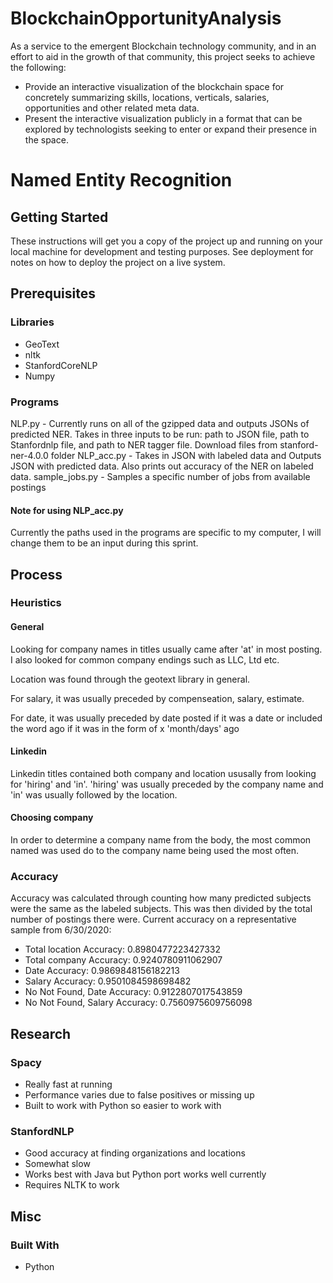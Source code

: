 # BlockchainOpportunityAnalysis

As a service to the emergent Blockchain technology community, and in an effort to aid in the growth of that community, this project seeks to achieve the following:
* Provide an interactive visualization of the blockchain space for concretely summarizing skills, locations, verticals, salaries, opportunities and other related meta data.
* Present the interactive visualization publicly in a format that can be explored by technologists seeking to enter or expand their presence in the space.

# Named Entity Recognition

## Getting Started

These instructions will get you a copy of the project up and running on your local machine for development and testing purposes. See deployment for notes on how to deploy the project on a live system.

## Prerequisites
### Libraries
* GeoText
* nltk
* StanfordCoreNLP
* Numpy

### Programs

NLP.py - Currently runs on all of the gzipped data and outputs JSONs of predicted NER. Takes in three inputs to be run: path to JSON file, path to Stanfordnlp file, and path to NER tagger file. Download files from stanford-ner-4.0.0 folder
NLP_acc.py - Takes in JSON with labeled data and Outputs JSON with predicted data. Also prints out accuracy of the NER on labeled data.
sample_jobs.py - Samples a specific number of jobs from available postings

#### Note for using NLP_acc.py

Currently the paths used in the programs are specific to my computer, I will change them to be an input during this sprint.

## Process

### Heuristics 

#### General

Looking for company names in titles usually came after 'at' in most posting. I also looked for common company endings such as LLC, Ltd etc.

Location was found through the geotext library in general.

For salary, it was usually preceded by compenseation, salary, estimate. 

For date, it was usually preceded by date posted if it was a date or included the word ago if it was in the form of x 'month/days' ago

#### Linkedin

Linkedin titles contained both company and location ususally from looking for 'hiring' and 'in'. 'hiring' was usually preceded by the company name and 'in' was usually followed by the location. 

#### Choosing company

In order to determine a company name from the body, the most common named was used do to the company name being used the most often.

### Accuracy

Accuracy was calculated through counting how many predicted subjects were the same as the labeled subjects. This was then divided by the total number of postings there were.
Current accuracy on a representative sample from 6/30/2020:
* Total location Accuracy: 0.8980477223427332
* Total company Accuracy: 0.9240780911062907
* Date Accuracy: 0.9869848156182213
* Salary Accuracy: 0.9501084598698482
* No Not Found, Date Accuracy: 0.9122807017543859
* No Not Found, Salary Accuracy: 0.7560975609756098

## Research

### Spacy

* Really fast at running
* Performance varies due to false positives or missing up
* Built to work with Python so easier to work with


### StanfordNLP

* Good accuracy at finding organizations and locations
* Somewhat slow 
* Works best with Java but Python port works well currently
* Requires NLTK to work 

## Misc

### Built With

* Python
